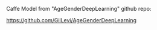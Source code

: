 Caffe Model from "AgeGenderDeepLearning" github repo:

https://github.com/GilLevi/AgeGenderDeepLearning

